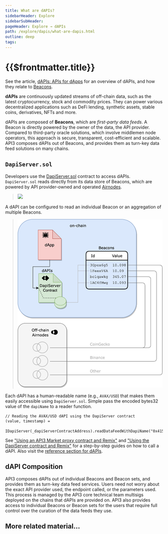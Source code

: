 ```yaml
---
title: What are dAPIs?
sidebarHeader: Explore
sidebarSubHeader:
pageHeader: Explore → dAPIs
path: /explore/dapis/what-are-dapis.html
outline: deep
tags:
---
```


<PageHeader/>

<SearchHighlight/>

# {{$frontmatter.title}}

See the article,
[dAPIs: APIs for dApps](https://medium.com/api3/dapis-apis-for-dapps-53b83f8d2493)<externalLinkImage/>
for an overview of dAPIs, and how they relate to
[Beacons](https://medium.com/api3/beacons-building-blocks-for-web3-data-connectivity-df6ad3eb5763)<externalLinkImage/>.

**dAPIs** are continuously updated streams of off-chain data, such as the latest
cryptocurrency, stock and commodity prices. They can power various decentralized
applications such as DeFi lending, synthetic assets, stable coins, derivatives,
NFTs and more.

dAPIs are composed of **Beacons**, which are _first-party data feeds_. A Beacon
is directly powered by the owner of the data, the API provider. Compared to
third-party oracle solutions, which involve middlemen node operators, this
approach is secure, transparent, cost-efficient and scalable. API3 composes
dAPIs out of Beacons, and provides them as turn-key data feed solutions on many
chains.

## `DapiServer.sol`

Developers use the
[DapiServer.sol](https://github.com/api3dao/airnode-protocol-v1/blob/main/contracts/dapis/DapiServer.sol)<externalLinkImage/>
contract to access dAPIs. `DapiServer.sol` reads directly from its data store of
Beacons, which are powered by API provider-owned and operated
[Airnodes](/reference/airnode/latest/).

> <img src="../assets/images/dapp-beacon.png" width="550px"/>

A dAPI can be configured to read an individual Beacon or an aggregation of
multiple Beacons.

> <img src="../assets/images/dapi-beacons.png" width="550px"/>

Each dAPI has a human-readable name (e.g., `AVAX/USD`) that makes them easily
accessible using `DapiServer.sol`. Simple pass the encoded bytes32 value of the
`dapiName` to a reader function.

```solidity
// Reading the AVAX/USD dAPI using the DapiServer contract
(value, timestamp) =
  IDapiServer(_dapiServerContractAddress).readDataFeedWithDapiName("0x415...0000");
```

See
["Using an API3 Market proxy contract and Remix"](/guides/dapis/call-dapi-proxy/)
and
["Using the DapiServer contract and Remix"](/guides/dapis/call-dapi-dapiserver/)
for a step-by-step guides on how to call a dAPI. Also visit the
[reference section for dAPIs](/reference/dapis/).

## dAPI Composition

API3 composes dAPIs out of individual Beacons and Beacon sets, and provides them
as turn-key data feed services. Users need not worry about the exact API
provider used, the endpoint called, or the parameters used. This process is
managed by the API3 core technical team multisigs deployed on the chains that
dAPIs are provided on. API3 also provides access to individual Beacons or Beacon
sets for the users that require full control over the curation of the data feeds
they use.

## More related material...

<div class="api3-css-nav-box-flex-row">
  <NavBox id="_dapi-just-the-code"/>
  <NavBox id="_call-dapi-proxy"/>
  <NavBox id="_call-dapi-server"/>
</div>
